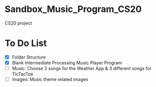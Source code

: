 # Sandbox_Music_Program_CS20
CS20 project

# To Do List
- [x] Folder Structure
- [x] Blank Intermediate Processing Music Player Program
- [ ] Music: Choose 3 songs for the Weather App & 3 different songs for TicTacToe
- [ ] Images: Music theme related images